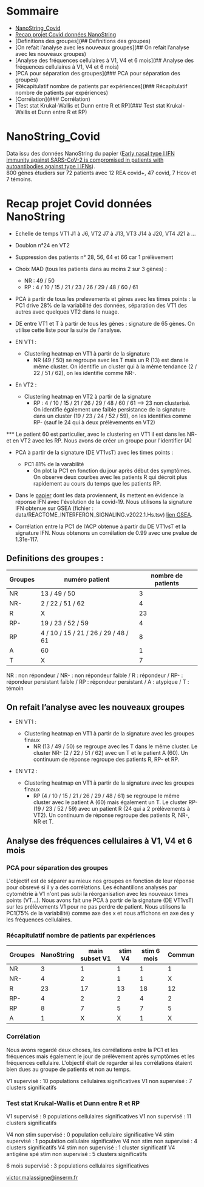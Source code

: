 # Sommaire 
- [NanoString_Covid](#NanoString_Covid)
- [Recap projet Covid données NanoString](#Recap-projet-Covid-données-NanoString)
- [Definitions des groupes](## Definitions des groupes)
- [On refait l’analyse avec les nouveaux groupes](## On refait l’analyse avec les nouveaux groupes)
- [Analyse des fréquences cellulaires à V1, V4 et 6 mois](## Analyse des fréquences cellulaires à V1, V4 et 6 mois)
- [PCA pour séparation des groupes](### PCA pour séparation des groupes)
- [Récapitulatif nombre de patients par expériences](### Récapitulatif nombre de patients par expériences)
- [Corrélation](### Corrélation)
- [Test stat Krukal-Wallis et Dunn entre R et RP](### Test stat Krukal-Wallis et Dunn entre R et RP)

# NanoString_Covid
Data issu des données NanoString du papier ([Early nasal type I IFN immunity against SARS-CoV-2 is compromised in patients with autoantibodies against type I IFNs](https://doi.org/10.1084/jem.20211211)).  
800 gènes étudiers sur 72 patients avec 12 REA covid+, 47 covid, 7 Hcov et 7 témoins.  

# Recap projet Covid données NanoString
- Echelle de temps VT1 J1 à J6, VT2 J7 à J13, VT3 J14 à J20, VT4 J21 à …
- Doublon n°24 en VT2
- Suppression des patients n° 28, 56, 64 et 66 car 1 prélèvement
- Choix MAD (tous les patients dans au moins 2 sur 3 gènes) :
    - NR : 49 / 50 
    - RP : 4 / 10 / 15 / 21 / 23 / 26 / 29 / 48 / 60 / 61
- PCA à partir de tous les prelevements et gènes avec les times points : la PC1 drive 28% de la variabilité des données, séparation des VT1 des autres avec quelques VT2 dans le nuage.

- DE entre VT1 et T à partir de tous les gènes : signature de 65 gènes. On utilise cette liste pour la suite de l'analyse.

- EN VT1 :
    - Clustering heatmap en VT1 à partir de la signature 
        - NR (49 / 50) se regroupe avec les T mais un R (13) est dans le même cluster. On identifie un cluster qui à la même tendance (2 / 22 / 51 / 62), on les identifie comme NR-.

- En VT2 :
    - Clustering heatmap en VT2 à partir de la signature 
        - RP : 4 / 10 / 15 / 21 / 26 / 29 / 48 / 60 / 61  —> 23 non clusterisé. On identifie également une faible persistance de la signature dans un cluster (19 / 23 / 24 / 52 / 59), on les identifies comme RP- (sauf le 24 qui à deux prélèvements en VT2)

*** Le patient 60 est particulier, avec le clustering en VT1 il est dans les NR- et en VT2 avec les RP. Nous avons de créer un groupe pour l'identifier (A)

- PCA à partir de la signature (DE VT1vsT) avec les times points :
    - PC1 81% de la varabilité
        - On plot la PC1 en fonction du jour après début des symptômes. On observe deux courbes avec les patients R qui décroit plus rapidement au cours du temps que les patients RP.

- Dans le [papier](https://doi.org/10.1084/jem.20211211) dont les data proviennent, ils mettent en évidence la réponse IFN avec l'évolution de la covid-19. Nous utilisons la signature IFN obtenue sur GSEA (fichier : data/REACTOME_INTERFERON_SIGNALING.v2022.1.Hs.tsv) [lien GSEA](http://www.gsea-msigdb.org/gsea/msigdb/human/geneset/REACTOME_INTERFERON_SIGNALING.html).

- Corrélation entre la PC1 de l’ACP obtenue à partir du DE VT1vsT et la signature IFN. Nous obtenons un corrélation de 0.99 avec une pvalue de 1.31e-117.

## Definitions des groupes :
| Groupes        | numéro patient      | nombre de patients |
| ------|-----|-----|
| NR | 13 / 49 / 50  |	3 |
| NR- |	2 / 22 / 51 / 62 |	4 |
| R	| X |	23 |
| RP-	| 19 / 23 / 52 / 59 |	4 |
| RP	| 4 / 10 / 15 / 21 / 26 / 29 / 48 / 61 |	8 |
| A |	60 |	1 |
| T |	X |	7 |

NR : non répondeur / NR- : non répondeur faible / R : répondeur / RP- : répondeur persistant faible / RP : répondeur persistant / A : atypique / T : témoin

## On refait l’analyse avec les nouveaux groupes
- EN VT1 :
    - Clustering heatmap en VT1 à partir de la signature avec les groupes finaux
        - NR (13 / 49 / 50) se regroupe avec les T dans le même cluster. Le cluster NR- (2 / 22 / 51 / 62) avec un T et le patient A (60). Un continuum de réponse regroupe des patients R, RP- et RP.

- EN VT2 :
    - Clustering heatmap en VT1 à partir de la signature avec les groupes finaux
      - RP (4 / 10 / 15 / 21 / 26 / 29 / 48 / 61) se regroupe le même cluster avec le patient A (60) mais également un T. Le cluster RP- (19 / 23 / 52 / 59) avec un patient R (24 qui a 2 prélèvements à VT2). Un continuum de réponse regroupe des patients R, NR-, NR et T.
      


## Analyse des fréquences cellulaires à V1, V4 et 6 mois
### PCA pour séparation des groupes
L'objectif est de séparer au mieux nos groupes en fonction de leur réponse pour obsrevé si il y a des corrélations. Les échantillons analysés par cytométrie à V1 n'ont pas subi la réorganisation avec les nouveaux times points (VT...). Nous avons fait une PCA à partir de la signature (DE VT1vsT) sur les prélèvements V1 pour ne pas perdre de patient. Nous utilisons la PC1(75% de la variabilité) comme axe des x et nous affichons en axe des y les fréquences cellulaires.

### Récapitulatif nombre de patients par expériences
| Groupes | NanoString | main subset V1 | stim V4 | stim 6 mois | Commun |
| ------|-----|-----|------|-----|-----|
| NR | 3 | 1 | 1 | 1 | 1 |
| NR- | 4 | 2 | 1 | 1 | X |
| R	| 23 | 17 | 13 | 18 | 12 |
| RP-	| 4 | 2 | 2 | 4 | 2 |
| RP	| 8 | 7 | 5 | 7 | 5 |
| A | 1 | X | X | 1 | X |

### Corrélation
Nous avons regardé deux choses, les corrélations entre la PC1 et les fréquences mais également le jour de prélèvement après symptômes et les fréquences cellulaire. L'objectif était de regarder si les corrélations étaient bien dues au groupe de patients et non au temps.

V1 supervisé : 10 populations cellulaires significatives
V1 non supervisé : 7 clusters significatifs

### Test stat Krukal-Wallis et Dunn entre R et RP
V1 supervisé : 9 populations cellulaires significatives
V1 non supervisé : 11 clusters significatifs

V4 non stim supervisé : 0 population cellulaire significative
V4 stim supervisé : 1 population cellulaire significative
V4 non stim non supervisé : 4 clusters significatifs
V4 stim non supervisé : 1 cluster significatif
V4 antigène spé stim non supervisé : 5 clusters significatifs

6 mois supervisé : 3 populations cellulaires significatives

victor.malassigne@inserm.fr